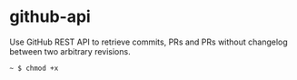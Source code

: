 # github-api

Use GitHub REST API to retrieve commits, PRs and PRs without changelog between two arbitrary revisions.

```bash
~ $ chmod +x 
```

